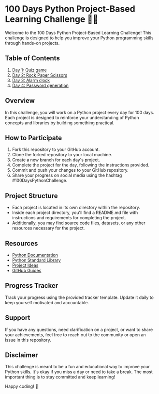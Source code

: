 # 100 Days Python Project-Based Learning Challenge 🐍💡

Welcome to the 100 Days Python Project-Based Learning Challenge! This challenge is designed to help you improve your Python programming skills through hands-on projects.

## Table of Contents
1. [Day 1: Quiz game](https://github.com/Anish25122005/100-day-python-projects/blob/main/100%20day%20projects/quizproject1.py)
2. [Day 2: Rock Paper Scissors](https://github.com/Anish25122005/100-day-python-projects/blob/main/100%20day%20projects/project2-rockpaperscissors.py)
3. [Day 3: Alarm clock](https://github.com/Anish25122005/100-day-python-projects/blob/main/100%20day%20projects/project3-alarm%20clock.py)
4. [Day 4: Password generation](https://github.com/Anish25122005/100-day-python-projects/blob/main/100%20day%20projects/project4-passwordgeneration.py)
   
## Overview
In this challenge, you will work on a Python project every day for 100 days. Each project is designed to reinforce your understanding of Python concepts and libraries by building something practical.

## How to Participate
1. Fork this repository to your GitHub account.
2. Clone the forked repository to your local machine.
3. Create a new branch for each day's project.
4. Complete the project for the day, following the instructions provided.
5. Commit and push your changes to your GitHub repository.
6. Share your progress on social media using the hashtag #100DaysPythonChallenge.

## Project Structure
- Each project is located in its own directory within the repository.
- Inside each project directory, you'll find a README.md file with instructions and requirements for completing the project.
- Additionally, you may find source code files, datasets, or any other resources necessary for the project.

## Resources
- [Python Documentation](https://docs.python.org/3/)
- [Python Standard Library](https://docs.python.org/3/library/)
- [Project Ideas](https://github.com/karan/Projects)
- [GitHub Guides](https://guides.github.com/)

## Progress Tracker
Track your progress using the provided tracker template. Update it daily to keep yourself motivated and accountable.

## Support
If you have any questions, need clarification on a project, or want to share your achievements, feel free to reach out to the community or open an issue in this repository.

## Disclaimer
This challenge is meant to be a fun and educational way to improve your Python skills. It's okay if you miss a day or need to take a break. The most important thing is to stay committed and keep learning!

Happy coding! 🚀
